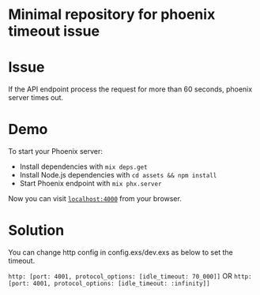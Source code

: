 # Minimal repository for phoenix timeout issue
# Issue
If the API endpoint process the request for more than 60 seconds, phoenix server times out.
# Demo

To start your Phoenix server:

  * Install dependencies with `mix deps.get`
  * Install Node.js dependencies with `cd assets && npm install`
  * Start Phoenix endpoint with `mix phx.server`

Now you can visit [`localhost:4000`](http://localhost:4000) from your browser.

# Solution

You can change http config in config.exs/dev.exs as below to set the timeout.

```http: [port: 4001, protocol_options: [idle_timeout: 70_000]]``` OR
```http: [port: 4001, protocol_options: [idle_timeout: :infinity]]```
